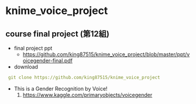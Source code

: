 # knime_voice_project
## course final project (第12組)
* final project ppt
  - https://github.com/king87515/knime_voice_project/blob/master/ppt/voicegender-final.pdf
* download
```yaml
 git clone https://github.com/king87515/knime_voice_project
```
* This is a Gender Recognition by Voice!
  1. https://www.kaggle.com/primaryobjects/voicegender

